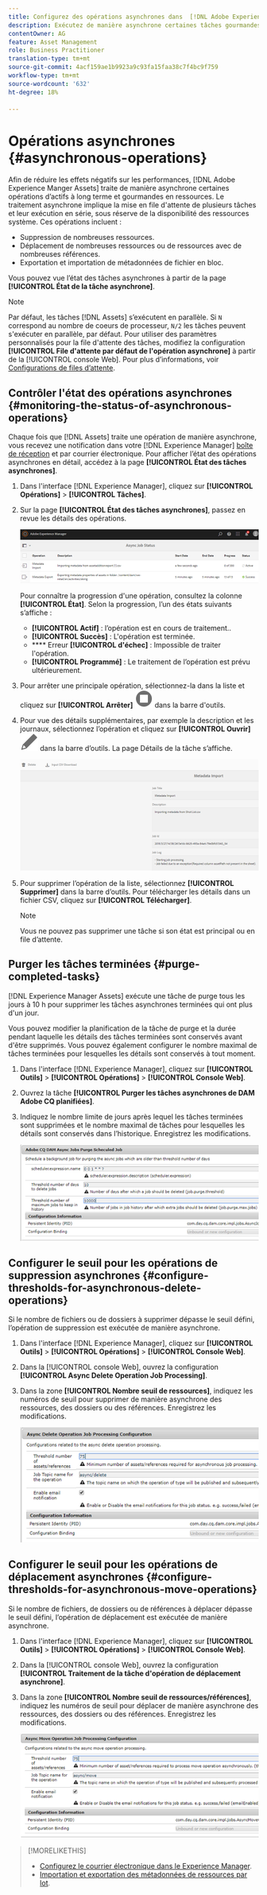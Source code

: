 ```yaml
---
title: Configurez des opérations asynchrones dans  [!DNL Adobe Experience Manager].
description: Exécutez de manière asynchrone certaines tâches gourmandes en ressources pour optimiser les performances dans  [!DNL Experience Manager Assets].
contentOwner: AG
feature: Asset Management
role: Business Practitioner
translation-type: tm+mt
source-git-commit: 4acf159ae1b9923a9c93fa15faa38c7f4bc9f759
workflow-type: tm+mt
source-wordcount: '632'
ht-degree: 18%

---
```



# Opérations asynchrones {#asynchronous-operations}

Afin de réduire les effets négatifs sur les performances, [!DNL Adobe Experience Manger Assets] traite de manière asynchrone certaines opérations d’actifs à long terme et gourmandes en ressources. Le traitement asynchrone implique la mise en file d&#39;attente de plusieurs tâches et leur exécution en série, sous réserve de la disponibilité des ressources système. Ces opérations incluent :

* Suppression de nombreuses ressources.
* Déplacement de nombreuses ressources ou de ressources avec de nombreuses références.
* Exportation et importation de métadonnées de fichier en bloc.

Vous pouvez vue l’état des tâches asynchrones à partir de la page **[!UICONTROL État de la tâche asynchrone]**.

>[!NOTE]
>
>Par défaut, les tâches [!DNL Assets] s’exécutent en parallèle. Si `N` correspond au nombre de coeurs de processeur, `N/2` les tâches peuvent s&#39;exécuter en parallèle, par défaut. Pour utiliser des paramètres personnalisés pour la file d&#39;attente des tâches, modifiez la configuration **[!UICONTROL File d&#39;attente par défaut de l&#39;opération asynchrone]** à partir de la [!UICONTROL console Web]. Pour plus d’informations, voir [Configurations de files d’attente](https://sling.apache.org/documentation/bundles/apache-sling-eventing-and-job-handling.html#queue-configurations).

## Contrôler l&#39;état des opérations asynchrones {#monitoring-the-status-of-asynchronous-operations}

Chaque fois que [!DNL Assets] traite une opération de manière asynchrone, vous recevez une notification dans votre [!DNL Experience Manager] [boîte de réception](/help/sites-authoring/inbox.md) et par courrier électronique. Pour afficher l’état des opérations asynchrones en détail, accédez à la page **[!UICONTROL État des tâches asynchrones]**.

1. Dans l&#39;interface [!DNL Experience Manager], cliquez sur **[!UICONTROL Opérations]** > **[!UICONTROL Tâches]**.

1. Sur la page **[!UICONTROL État des tâches asynchrones]**, passez en revue les détails des opérations.

   ![État et détails des opérations asynchrones](assets/job_status.png)

   Pour connaître la progression d&#39;une opération, consultez la colonne **[!UICONTROL État]**. Selon la progression, l’un des états suivants s’affiche :

   * **[!UICONTROL Actif]** : l’opération est en cours de traitement..
   * **[!UICONTROL Succès]** : L&#39;opération est terminée.
   * **** Erreur  **[!UICONTROL d&#39;échec]** : Impossible de traiter l&#39;opération.
   * **[!UICONTROL Programmé]** : Le traitement de l’opération est prévu ultérieurement.

1. Pour arrêter une principale opération, sélectionnez-la dans la liste et cliquez sur **[!UICONTROL Arrêter]** ![icône d&#39;arrêt](assets/do-not-localize/stop_icon.svg) dans la barre d&#39;outils.

1. Pour vue des détails supplémentaires, par exemple la description et les journaux, sélectionnez l’opération et cliquez sur **[!UICONTROL Ouvrir]** ![open_icon](assets/do-not-localize/edit_icon.svg) dans la barre d’outils. La page Détails de la tâche s’affiche.

   ![Détails d’une tâche d’importation de métadonnées](assets/job_details.png)

1. Pour supprimer l’opération de la liste, sélectionnez **[!UICONTROL Supprimer]** dans la barre d’outils. Pour télécharger les détails dans un fichier CSV, cliquez sur **[!UICONTROL Télécharger]**.

   >[!NOTE]
   >
   >Vous ne pouvez pas supprimer une tâche si son état est principal ou en file d’attente.

## Purger les tâches terminées {#purge-completed-tasks}

[!DNL Experience Manager Assets] exécute une tâche de purge tous les jours à 10 h pour supprimer les tâches asynchrones terminées qui ont plus d&#39;un jour.

<!-- TBD: Find out from the engineering team and mention the time zone of this 1:00 am task.
-->

Vous pouvez modifier la planification de la tâche de purge et la durée pendant laquelle les détails des tâches terminées sont conservés avant d&#39;être supprimés. Vous pouvez également configurer le nombre maximal de tâches terminées pour lesquelles les détails sont conservés à tout moment.

1. Dans l&#39;interface [!DNL Experience Manager], cliquez sur **[!UICONTROL Outils]** > **[!UICONTROL Opérations]** > **[!UICONTROL Console Web]**.
1. Ouvrez la tâche **[!UICONTROL Purger les tâches asynchrones de DAM Adobe CQ planifiées]**.
1. Indiquez le nombre limite de jours après lequel les tâches terminées sont supprimées et le nombre maximal de tâches pour lesquelles les détails sont conservés dans l’historique. Enregistrez les modifications.

   ![Configuration pour planifier la purge de tâches asynchrones](assets/purge_job.png)

## Configurer le seuil pour les opérations de suppression asynchrones {#configure-thresholds-for-asynchronous-delete-operations}

Si le nombre de fichiers ou de dossiers à supprimer dépasse le seuil défini, l’opération de suppression est exécutée de manière asynchrone.

1. Dans l&#39;interface [!DNL Experience Manager], cliquez sur **[!UICONTROL Outils]** > **[!UICONTROL Opérations]** > **[!UICONTROL Console Web]**.
1. Dans la [!UICONTROL console Web], ouvrez la configuration **[!UICONTROL Async Delete Operation Job Processing]**.
1. Dans la zone **[!UICONTROL Nombre seuil de ressources]**, indiquez les numéros de seuil pour supprimer de manière asynchrone des ressources, des dossiers ou des références. Enregistrez les modifications.

   ![Définir le seuil limite de la tâche de suppression des fichiers](assets/delete_threshold.png)

## Configurer le seuil pour les opérations de déplacement asynchrones {#configure-thresholds-for-asynchronous-move-operations}

Si le nombre de fichiers, de dossiers ou de références à déplacer dépasse le seuil défini, l’opération de déplacement est exécutée de manière asynchrone.

1. Dans l&#39;interface [!DNL Experience Manager], cliquez sur **[!UICONTROL Outils]** > **[!UICONTROL Opérations]** > **[!UICONTROL Console Web]**.
1. Dans la [!UICONTROL console Web], ouvrez la configuration **[!UICONTROL Traitement de la tâche d&#39;opération de déplacement asynchrone]**.
1. Dans la zone **[!UICONTROL Nombre seuil de ressources/références]**, indiquez les numéros de seuil pour déplacer de manière asynchrone des ressources, des dossiers ou des références. Enregistrez les modifications.

   ![Définir la limite de seuil de la tâche de déplacement des ressources](assets/move_threshold.png)

>[!MORELIKETHIS]
>
>* [Configurez le courrier électronique dans le Experience Manager](/help/sites-administering/notification.md).
>* [Importation et exportation des métadonnées de ressources par lot](/help/assets/metadata-import-export.md).

